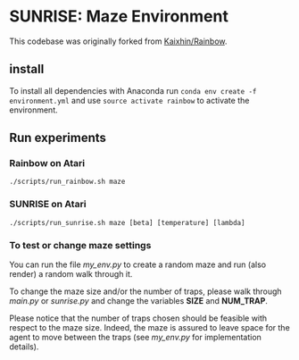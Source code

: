 # SUNRISE: Maze Environment

This codebase was originally forked from [Kaixhin/Rainbow](https://github.com/Kaixhin/Rainbow).  

## install

To install all dependencies with Anaconda run `conda env create -f environment.yml` and use `source activate rainbow` to activate the environment.


## Run experiments

### Rainbow on Atari
```
./scripts/run_rainbow.sh maze
```

### SUNRISE on Atari
```
./scripts/run_sunrise.sh maze [beta] [temperature] [lambda]
```

### To test or change maze settings

You can run the file *my_env.py* to create a random maze and run (also render) a random walk through it.

To change the maze size and/or the number of traps, please walk through *main.py* or *sunrise.py* and change the variables **SIZE** and **NUM_TRAP**.

Please notice that the number of traps chosen should be feasible with respect to the maze size. Indeed, the maze is assured to leave space for the agent to move between the traps (see *my_env.py* for implementation details).

